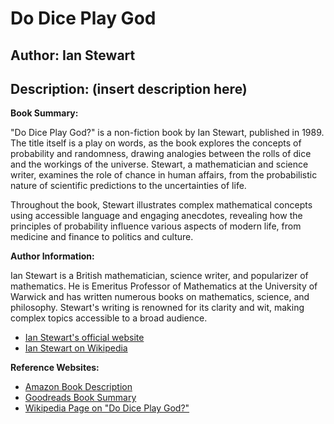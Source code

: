 # Do Dice Play God
## Author: Ian Stewart
## Description: (insert description here)
**Book Summary:**

"Do Dice Play God?" is a non-fiction book by Ian Stewart, published in 1989. The title itself is a play on words, as the book explores the concepts of probability and randomness, drawing analogies between the rolls of dice and the workings of the universe. Stewart, a mathematician and science writer, examines the role of chance in human affairs, from the probabilistic nature of scientific predictions to the uncertainties of life.

Throughout the book, Stewart illustrates complex mathematical concepts using accessible language and engaging anecdotes, revealing how the principles of probability influence various aspects of modern life, from medicine and finance to politics and culture.

**Author Information:**

Ian Stewart is a British mathematician, science writer, and popularizer of mathematics. He is Emeritus Professor of Mathematics at the University of Warwick and has written numerous books on mathematics, science, and philosophy. Stewart's writing is renowned for its clarity and wit, making complex topics accessible to a broad audience.

* [Ian Stewart's official website](https://www.ianstewart.co.uk/)
* [Ian Stewart on Wikipedia](https://en.wikipedia.org/wiki/Ian_Stewart_(mathematician))

**Reference Websites:**

* [Amazon Book Description](https://www.amazon.com/Do-Dice-Play-God-Chance/dp/0140271324/)
* [Goodreads Book Summary](https://www.goodreads.com/book/show/434134.Do_Dice_Play_God_)
* [Wikipedia Page on "Do Dice Play God?"](https://en.wikipedia.org/wiki/Do_Dice_Play_God_)